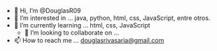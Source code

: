 - 👋 Hi, I’m @DouglasR09    
- 👀 I’m interested in ... java, python, html, css, JavaScript, entre otros.   
- 🌱 I’m currently learning ...   html, css, JavaScript
  -  💞️ I’m looking to collaborate on ...
- 📫 How to reach me ...  douglasrivasaria@gmail.com

<!---
DouglasR09/DouglasR09 is a ✨ special ✨ repository because its `README.md` (this file) appears on your GitHub profile.
You can click the Preview link to take a look at your changes.
--->
